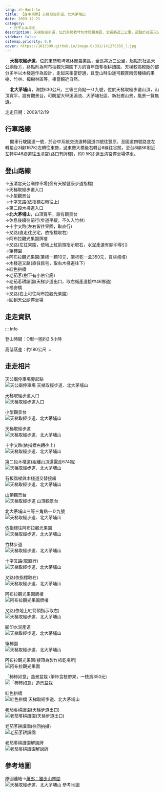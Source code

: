 ```yaml
---
lang: zh-Hant-tw
title: 【台中東勢】天梯取經步道、北大茅埔山
date: 2009-12-21
category: 
  - 台中上山走走
description: 天梯取經步道，位於東勢軟埤坑休閒農業區，全長將近三公里，起點於社區天公廟後方，終點則為阿布拉觀光果園下方的百年茄苳樹耕讀園。天梯較高較陡的部分多半以木棧道作為設計，走起來相當舒適，且登山時沿途可觀賞兩旁種植的果樹等。北大茅埔山，海拔630公尺，位於天梯取經步道山頂，山頂寬平，可眺望大甲溪溪流、大茅埔社區、新社鄉山景。
sidebar: false
sitemap.priority: 0.8
cover: https://1013399.github.io/image-6/331/141275355_l.jpg
---
```


    **天梯取經步道**，位於東勢軟埤坑休閒農業區，全長將近三公里，起點於社區天公廟後方，終點則為阿布拉觀光果園下方的百年茄苳樹耕讀園。天梯較高較陡的部分多半以木棧道作為設計，走起來相當舒適，且登山時沿途可觀賞兩旁種植的果樹、竹林、樟樹林區等，相當親近自然。  
<!-- more -->

    **北大茅埔山**，海拔630公尺，三等三角點一０九號，位於天梯取經步道山頂，山頂寬平，設有觀景台，可眺望大甲溪溪流、大茅埔社區、新社鄉山景，風景一覽無遺。

走走日期：2009/12/19

## 行車路線
    開車行駛國道一號，於台中系統交流道轉國道四號往豐原，至國道四號路底左轉接台3線(167K)左轉往東勢，過東勢大橋後右轉台8線往谷關，至台8線8K附近左轉中46鄉道往玉清宮(路口有牌樓)，約0.5K即達玉清宮停車場停車。

## 登山路線
→玉清宮天公廟停車場(旁有天梯健康步道指標)  
→天梯取經步道入口  
→小型觀景台  
→十字叉路(依指標右轉往上)  
→第二段木棧道入口  
→**北大茅埔山**，山頂寬平，設有觀景台  
→休息後續往前行(步道平緩，不久入竹林)  
→十字叉路(左右皆往果園，取直行)  
→叉路(直走往民宅，依指標取右)  
→阿布拉觀光果園牌樓  
→叉路(左往果園，依地上紅箭頭指示取右，水泥產道有腳印導引)  
→筆柿園  
→阿布拉觀光果園(筆柿一顆10元，筆柿乾一盒350元，買些嚐嚐)  
→木棧道叉路(直往民宅，取右木棧道往下)  
→紅色拱橋  
→老茄苳(樹下有小伯公廟)  
→老茄苳耕讀園(天梯步道出口，取右循產道接中46鄉道)  
→福安橋  
→叉路(右上可往阿布拉觀光果園)  
→回到天公廟停車場

## 走走資訊
::: info

登山時間：O型一圈約2.5小時

高低落差：約180公尺
:::


## 走走相片

天公廟停車場旁起點  
![天公廟停車場 天梯取經步道、北大茅埔山](https://1013399.github.io/image-6/331/141274988_l.jpg)

天梯取經步道入口  
![天梯取經步道入口](https://1013399.github.io/image-6/331/141275030_l.jpg)

小型觀景台  
![天梯取經步道、北大茅埔山](https://1013399.github.io/image-6/331/141275088_l.jpg)

天梯取經步道  
![天梯取經步道、北大茅埔山](https://1013399.github.io/image-6/331/141275091_l.jpg)

十字叉路(依指標右轉往上)  
![天梯取經步道、北大茅埔山](https://1013399.github.io/image-6/331/141275095_l.jpg)

第二段木棧道(距離山頂還需走674階)  
![天梯取經步道、北大茅埔山](https://1013399.github.io/image-6/331/141275130_l.jpg)

石板階梯與木棧道交替接續  
![天梯取經步道、北大茅埔山](https://1013399.github.io/image-6/331/141275135_l.jpg)

山頂觀景台  
![天梯取經步道 山頂觀景台](https://1013399.github.io/image-6/331/141275140_l.jpg)

北大茅埔山三等三角點一０九號  
![天梯取經步道、北大茅埔山](https://1013399.github.io/image-6/331/141275144_l.jpg)

依指標往阿布拉觀光果園  
![天梯取經步道、北大茅埔山](https://1013399.github.io/image-6/331/141275151_l.jpg)

竹林步道  
![天梯取經步道、北大茅埔山](https://1013399.github.io/image-6/331/141275158_l.jpg)

十字叉路(取直行)  
![天梯取經步道、北大茅埔山](https://1013399.github.io/image-6/331/141275163_l.jpg)

叉路(依指標取右)  
![天梯取經步道、北大茅埔山](https://1013399.github.io/image-6/331/141275212_l.jpg)

阿布拉觀光果園牌樓  
![阿布拉觀光果園牌樓](https://1013399.github.io/image-6/331/141275218_l.jpg)

叉路(依地上紅箭頭指示取右)  
![天梯取經步道、北大茅埔山](https://1013399.github.io/image-6/331/141275292_l.jpg)

腳印水泥產道  
![天梯取經步道、北大茅埔山](https://1013399.github.io/image-6/331/141275301_l.jpg)

筆柿園  
![天梯取經步道、北大茅埔山](https://1013399.github.io/image-6/331/141275309_l.jpg)

阿布拉觀光果園(樓頂為製作柿乾場所)  
![阿布拉觀光果園](https://1013399.github.io/image-6/331/141275316_l.jpg)

「柿柿如意」造景盆栽 (筆柿含枝帶果，一枝賣350元)  
![「柿柿如意」造景盆栽](https://1013399.github.io/image-6/331/141275352_l.jpg)

紅色拱橋  
![紅色拱橋 天梯取經步道、北大茅埔山](https://1013399.github.io/image-6/331/141275355_l.jpg)

老茄苳耕讀園(天梯步道出口)  
![老茄苳耕讀園(天梯步道出口)](https://1013399.github.io/image-6/331/141275393_l.jpg)

老茄苳耕讀園(往回拍攝)  
![老茄苳耕讀園](https://1013399.github.io/image-6/331/141275403_l.jpg)

老茄苳耕讀園解說牌  
![老茄苳耕讀園解說牌](https://1013399.github.io/image-6/331/141274984_l.jpg)

## 參考地圖
原圖連結→[蕭郎：獨步山林間](http://www.yougoipay.com/kenny/w796/index.htm)  
![天梯取經步道、北大茅埔山 參考地圖](https://1013399.github.io/image-6/331/141275436_l.jpg)